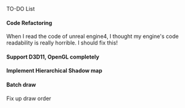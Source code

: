 TO-DO List            

#### Code Refactoring
When I read the code of unreal engine4, I thought my engine's code readability is really horrible. I should fix this!      

#### Support D3D11, OpenGL completely

#### Implement Hierarchical Shadow map

#### Batch draw
Fix up draw order      

